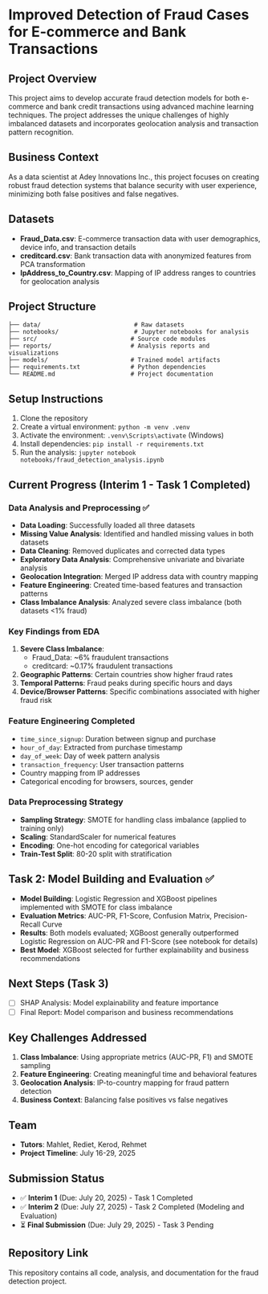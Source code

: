 # Improved Detection of Fraud Cases for E-commerce and Bank Transactions

## Project Overview

This project aims to develop accurate fraud detection models for both e-commerce and bank credit transactions using advanced machine learning techniques. The project addresses the unique challenges of highly imbalanced datasets and incorporates geolocation analysis and transaction pattern recognition.

## Business Context

As a data scientist at Adey Innovations Inc., this project focuses on creating robust fraud detection systems that balance security with user experience, minimizing both false positives and false negatives.

## Datasets

- **Fraud_Data.csv**: E-commerce transaction data with user demographics, device info, and transaction details
- **creditcard.csv**: Bank transaction data with anonymized features from PCA transformation
- **IpAddress_to_Country.csv**: Mapping of IP address ranges to countries for geolocation analysis

## Project Structure

```
├── data/                          # Raw datasets
├── notebooks/                     # Jupyter notebooks for analysis
├── src/                          # Source code modules
├── reports/                      # Analysis reports and visualizations
├── models/                       # Trained model artifacts
├── requirements.txt              # Python dependencies
└── README.md                     # Project documentation
```

## Setup Instructions

1. Clone the repository
2. Create a virtual environment: `python -m venv .venv`
3. Activate the environment: `.venv\Scripts\activate` (Windows)
4. Install dependencies: `pip install -r requirements.txt`
5. Run the analysis: `jupyter notebook notebooks/fraud_detection_analysis.ipynb`

## Current Progress (Interim 1 - Task 1 Completed)

### Data Analysis and Preprocessing ✅

- **Data Loading**: Successfully loaded all three datasets
- **Missing Value Analysis**: Identified and handled missing values in both datasets
- **Data Cleaning**: Removed duplicates and corrected data types
- **Exploratory Data Analysis**: Comprehensive univariate and bivariate analysis
- **Geolocation Integration**: Merged IP address data with country mapping
- **Feature Engineering**: Created time-based features and transaction patterns
- **Class Imbalance Analysis**: Analyzed severe class imbalance (both datasets <1% fraud)

### Key Findings from EDA

1. **Severe Class Imbalance**:
   - Fraud_Data: ~6% fraudulent transactions
   - creditcard: ~0.17% fraudulent transactions
2. **Geographic Patterns**: Certain countries show higher fraud rates
3. **Temporal Patterns**: Fraud peaks during specific hours and days
4. **Device/Browser Patterns**: Specific combinations associated with higher fraud risk

### Feature Engineering Completed

- `time_since_signup`: Duration between signup and purchase
- `hour_of_day`: Extracted from purchase timestamp
- `day_of_week`: Day of week pattern analysis
- `transaction_frequency`: User transaction patterns
- Country mapping from IP addresses
- Categorical encoding for browsers, sources, gender

### Data Preprocessing Strategy

- **Sampling Strategy**: SMOTE for handling class imbalance (applied to training only)
- **Scaling**: StandardScaler for numerical features
- **Encoding**: One-hot encoding for categorical variables
- **Train-Test Split**: 80-20 split with stratification

## Task 2: Model Building and Evaluation ✅

- **Model Building**: Logistic Regression and XGBoost pipelines implemented with SMOTE for class imbalance
- **Evaluation Metrics**: AUC-PR, F1-Score, Confusion Matrix, Precision-Recall Curve
- **Results**: Both models evaluated; XGBoost generally outperformed Logistic Regression on AUC-PR and F1-Score (see notebook for details)
- **Best Model**: XGBoost selected for further explainability and business recommendations

## Next Steps (Task 3)

- [ ] SHAP Analysis: Model explainability and feature importance
- [ ] Final Report: Model comparison and business recommendations

## Key Challenges Addressed

1. **Class Imbalance**: Using appropriate metrics (AUC-PR, F1) and SMOTE sampling
2. **Feature Engineering**: Creating meaningful time and behavioral features
3. **Geolocation Analysis**: IP-to-country mapping for fraud pattern detection
4. **Business Context**: Balancing false positives vs false negatives

## Team

- **Tutors**: Mahlet, Rediet, Kerod, Rehmet
- **Project Timeline**: July 16-29, 2025

## Submission Status

- ✅ **Interim 1** (Due: July 20, 2025) - Task 1 Completed
- ✅ **Interim 2** (Due: July 27, 2025) - Task 2 Completed (Modeling and Evaluation)
- ⏳ **Final Submission** (Due: July 29, 2025) - Task 3 Pending

## Repository Link

This repository contains all code, analysis, and documentation for the fraud detection project.
